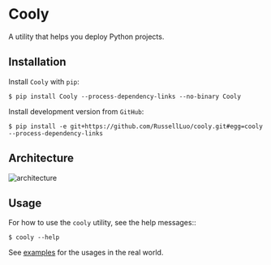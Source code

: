 # Cooly

A utility that helps you deploy Python projects.


## Installation

Install `Cooly` with `pip`:

    $ pip install Cooly --process-dependency-links --no-binary Cooly

Install development version from `GitHub`:

    $ pip install -e git+https://github.com/RussellLuo/cooly.git#egg=cooly --process-dependency-links


## Architecture

![architecture](docs/architecture.png)


## Usage

For how to use the `cooly` utility, see the help messages::

    $ cooly --help

See [examples][1] for the usages in the real world.


[1]: https://github.com/RussellLuo/cooly/tree/master/examples

